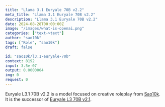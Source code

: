 ```yaml
---
title: "Llama 3.1 Euryale 70B v2.2"
meta_title: "Llama 3.1 Euryale 70B v2.2"
description: "Llama 3.1 Euryale 70B v2.2"
date: 2024-08-28T00:00:00Z
image: "/images/what-is-openai.png"
categories: ["text->text"]
author: "sao10k"
tags: ["Role", "sao10k"]
draft: false

id: "sao10k/l3.1-euryale-70b"
context: 8192
input: 3.5e-07
output: 0.0000004
img: 0
request: 0
---
```


Euryale L3.1 70B v2.2 is a model focused on creative roleplay from [Sao10k](https://ko-fi.com/sao10k). It is the successor of [Euryale L3 70B v2.1](/models/sao10k/l3-euryale-70b).

